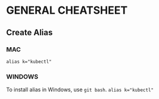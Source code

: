 # GENERAL CHEATSHEET

## Create Alias

### MAC

`alias k="kubectl"`

### WINDOWS

To install alias in Windows, use `git bash`.
`alias k="kubectl"`
